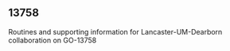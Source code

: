 ## 13758 ##

Routines and supporting information for Lancaster-UM-Dearborn collaboration on GO-13758
